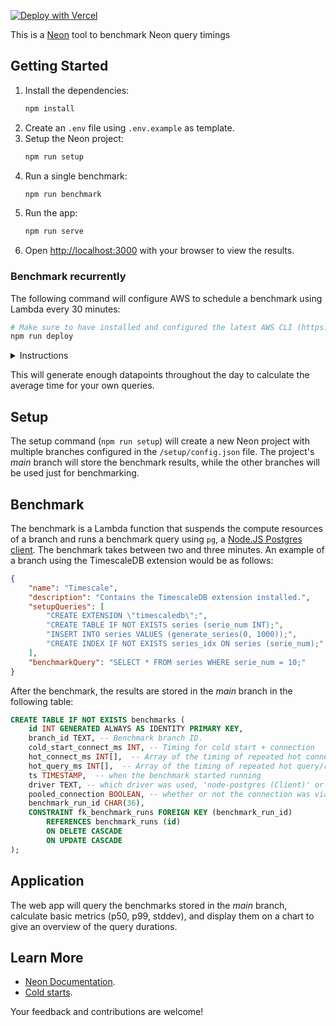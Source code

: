 [![Deploy with Vercel](https://vercel.com/button)](https://vercel.com/new/clone?repository-url=https%3A%2F%2Fgithub.com%2Fjoacoc%2Fneon-query-benchmarks&env=CONNECTION_STRING&envDescription=Connection%20string%20returned%20by%20the%20setup%20step)

This is a [Neon](http://neon.tech) tool to benchmark Neon query timings

## Getting Started

1. Install the dependencies:
    ```bash
    npm install
    ```
2. Create an `.env` file using `.env.example` as template.
3. Setup the Neon project:
    ```bash
    npm run setup
    ```
4. Run a single benchmark:
    ```bash
    npm run benchmark
    ```
5. Run the app:
    ```bash
    npm run serve
    ```
6. Open [http://localhost:3000](http://localhost:3000) with your browser to view the results. 

### Benchmark recurrently

The following command will configure AWS to schedule a benchmark using Lambda every 30 minutes:

```bash
# Make sure to have installed and configured the latest AWS CLI (https://docs.aws.amazon.com/cli/latest/userguide/getting-started-install.html).
npm run deploy
```

<details>
<summary>Instructions</summary>
<br>

```bash
# 1. Load env. vars:
source .env

# 2. Zip the code:
zip -j lambda.zip ./setup/index.js && zip -j lambda.zip ./setup/config.json && zip -rq lambda.zip node_modules -x "*next*" -x "typescript" -x "*chartjs*"

# 3. Create a role and attach the policy:
ROLE_ARN=$(aws iam create-role --role-name neon-benchmark-lambda-execute-role --assume-role-policy-document file://setup/trust-policy.json --query 'Role.Arn' --output text)
aws iam attach-role-policy --role-name neon-benchmark-lambda-execute-role --policy-arn arn:aws:iam::aws:policy/service-role/AWSLambdaRole
aws iam attach-role-policy --role-name neon-benchmark-lambda-execute-role --policy-arn arn:aws:iam::aws:policy/service-role/AWSLambdaBasicExecutionRole

# 4. Upload the lambda code:
LAMBDA_ARN=$(aws lambda create-function --function-name BenchmarkRunner --runtime nodejs20.x --role $ROLE_ARN --handler index.handler --timeout 240 --zip-file fileb://lambda.zip --query 'FunctionArn' --output text --environment Variables={API_KEY=$API_KEY})

# 5. Schedule every 30 minutes:
aws scheduler create-schedule \
    --name NeonColdBenchmarkScheduler \
    --schedule-expression "rate(30 minutes)" \
    --target "{\"RoleArn\": \"$ROLE_ARN\", \"Arn\":\"$LAMBDA_ARN\" }" \
    --flexible-time-window '{ "Mode": "FLEXIBLE", "MaximumWindowInMinutes": 15}'
```
</details>

This will generate enough datapoints throughout the day to calculate the average time for your own queries.

## Setup

The setup command (`npm run setup`) will create a new Neon project with multiple branches configured in the `/setup/config.json` file. The project's _main_ branch will store the benchmark results, while the other branches will be used just for benchmarking.

## Benchmark

The benchmark is a Lambda function that suspends the compute resources of a branch and runs a benchmark query using `pg`, a [Node.JS Postgres client](https://github.com/brianc/node-postgres). The benchmark takes between two and three minutes. An example of a branch using the TimescaleDB extension would be as follows:

```json
{
    "name": "Timescale",
    "description": "Contains the TimescaleDB extension installed.",
    "setupQueries": [
        "CREATE EXTENSION \"timescaledb\";",
        "CREATE TABLE IF NOT EXISTS series (serie_num INT);",
        "INSERT INTO series VALUES (generate_series(0, 1000));",
        "CREATE INDEX IF NOT EXISTS series_idx ON series (serie_num);"
    ],
    "benchmarkQuery": "SELECT * FROM series WHERE serie_num = 10;"
}
```

After the benchmark, the results are stored in the _main_ branch in the following table:

```sql
CREATE TABLE IF NOT EXISTS benchmarks (
    id INT GENERATED ALWAYS AS IDENTITY PRIMARY KEY,
    branch_id TEXT, -- Benchmark branch ID.
    cold_start_connect_ms INT, -- Timing for cold start + connection
    hot_connect_ms INT[],  -- Array of the timing of repeated hot connections
    hot_query_ms INT[],  -- Array of the timing of repeated hot query/responses
    ts TIMESTAMP,  -- when the benchmark started running
    driver TEXT, -- which driver was used, 'node-postgres (Client)' or '@neondatabase/serverless (Client)'
    pooled_connection BOOLEAN, -- whether or not the connection was via the pooled host or standard
    benchmark_run_id CHAR(36),
    CONSTRAINT fk_benchmark_runs FOREIGN KEY (benchmark_run_id)
        REFERENCES benchmark_runs (id)
        ON DELETE CASCADE
        ON UPDATE CASCADE
);
```

## Application

The web app will query the benchmarks stored in the _main_ branch, calculate basic metrics (p50, p99, stddev), and display them on a chart to give an overview of the query durations.

## Learn More

- [Neon Documentation](https://neon.tech/docs/introduction).
- [Cold starts](https://neon.tech/blog/cold-starts-just-got-hot).

Your feedback and contributions are welcome!